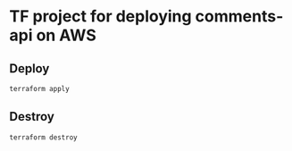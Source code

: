 # TF project for deploying comments-api on AWS

## Deploy

```bash
terraform apply
```

## Destroy

```bash
terraform destroy
```
